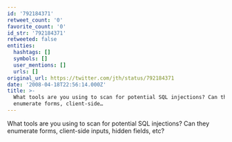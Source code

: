 ```yaml
---
id: '792184371'
retweet_count: '0'
favorite_count: '0'
id_str: '792184371'
retweeted: false
entities:
  hashtags: []
  symbols: []
  user_mentions: []
  urls: []
original_url: https://twitter.com/jth/status/792184371
date: '2008-04-18T22:56:14.000Z'
title: >-
  What tools are you using to scan for potential SQL injections? Can they
  enumerate forms, client-side…
---
```


What tools are you using to scan for potential SQL injections? Can they enumerate forms, client-side inputs, hidden fields, etc?